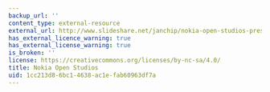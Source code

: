 ```yaml
---
backup_url: ''
content_type: external-resource
external_url: http://www.slideshare.net/janchip/nokia-open-studios-presentation
has_external_licence_warning: true
has_external_license_warning: true
is_broken: ''
license: https://creativecommons.org/licenses/by-nc-sa/4.0/
title: Nokia Open Studios
uid: 1cc213d8-6bc1-4638-ac1e-fab60963df7a
---
```

